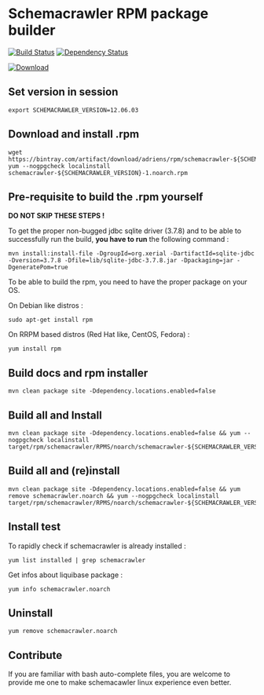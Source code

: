 Schemacrawler RPM package builder
==========================================

[![Build Status](https://travis-ci.org/adriens/schemacrawler-rpm.svg?branch=master)](https://travis-ci.org/adriens/schemacrawler-rpm) [![Dependency Status](https://www.versioneye.com/user/projects/570db48efcd19a00415b1248/badge.svg?style=flat)](https://www.versioneye.com/user/projects/570db48efcd19a00415b1248)


[ ![Download](https://api.bintray.com/packages/adriens/rpm/schemacrawler-rpm/images/download.svg) ](https://bintray.com/adriens/rpm/schemacrawler-rpm/_latestVersion)


Set version in session
------------------------------------------

    export SCHEMACRAWLER_VERSION=12.06.03

Download and install .rpm
------------------------------------------

    wget https://bintray.com/artifact/download/adriens/rpm/schemacrawler-${SCHEMACRAWLER_VERSION}-1.noarch.rpm
    yum --nogpgcheck localinstall schemacrawler-${SCHEMACRAWLER_VERSION}-1.noarch.rpm

Pre-requisite to build the .rpm yourself
------------------------------------------

**DO NOT SKIP THESE STEPS !**

To get the proper non-bugged jdbc sqlite driver (3.7.8) and to be able to successfully run the build, **you have to
run** the following command :

    mvn install:install-file -DgroupId=org.xerial -DartifactId=sqlite-jdbc -Dversion=3.7.8 -Dfile=lib/sqlite-jdbc-3.7.8.jar -Dpackaging=jar -DgeneratePom=true

To be able to build the rpm, you need to have the proper package on your OS.

On Debian like distros :

    sudo apt-get install rpm

On RRPM based distros (Red Hat like, CentOS, Fedora) :

    yum install rpm


Build docs and rpm installer
------------------------------------------

    mvn clean package site -Ddependency.locations.enabled=false


Build all and Install
------------------------------------------

    mvn clean package site -Ddependency.locations.enabled=false && yum --nogpgcheck localinstall target/rpm/schemacrawler/RPMS/noarch/schemacrawler-${SCHEMACRAWLER_VERSION}-1.noarch.rpm`




Build all and (re)install
------------------------------------------

    mvn clean package site -Ddependency.locations.enabled=false && yum remove schemacrawler.noarch && yum --nogpgcheck localinstall target/rpm/schemacrawler/RPMS/noarch/schemacrawler-${SCHEMACRAWLER_VERSION}-1.noarch.rpm


Install test
------------------------------------------

To rapidly check if schemacrawler is already installed :

    yum list installed | grep schemacrawler

Get infos about liquibase package :

    yum info schemacrawler.noarch


Uninstall
------------------------------------------

    yum remove schemacrawler.noarch

Contribute
------------------------------------------

If you are familiar with bash auto-complete files, you are welcome to provide me one 
to make schemacawler linux experience even better.


